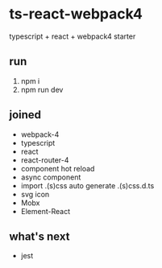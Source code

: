 # ts-react-webpack4
typescript + react + webpack4 starter

## run
1. npm i
2. npm run dev

## joined
- webpack-4
- typescript
- react
- react-router-4
- component hot reload
- async component
- import .(s)css auto generate .(s)css.d.ts
- svg icon
- Mobx
- Element-React

## what's next
- jest
